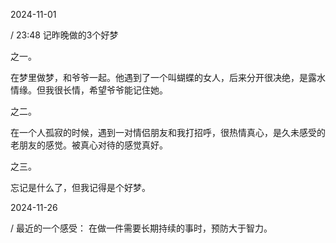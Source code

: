 2024-11-01

/ 23:48 记昨晚做的3个好梦

之一。

在梦里做梦，和爷爷一起。他遇到了一个叫蝴蝶的女人，后来分开很决绝，是露水情缘。但我很长情，希望爷爷能记住她。

之二。

在一个人孤寂的时候，遇到一对情侣朋友和我打招呼，很热情真心，是久未感受的老朋友的感觉。被真心对待的感觉真好。

之三。

忘记是什么了，但我记得是个好梦。

2024-11-26

/ 最近的一个感受： 在做一件需要长期持续的事时，预防大于智力。
